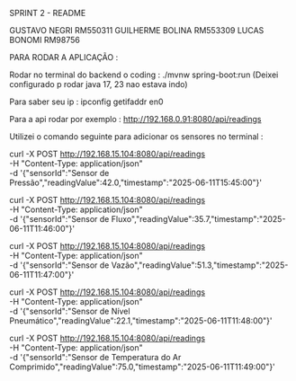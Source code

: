 SPRINT 2 -  README 

GUSTAVO NEGRI RM550311
GUILHERME BOLINA RM553309
LUCAS BONOMI RM98756


PARA RODAR A APLICAÇÃO : 
 
Rodar no terminal do backend o coding : ./mvnw spring-boot:run
(Deixei configurado p rodar java 17, 23 nao estava indo)

Para saber seu ip : ipconfig getifaddr en0

Para a api rodar por exemplo : 
http://192.168.0.91:8080/api/readings


Utilizei o comando seguinte para adicionar os sensores no terminal : 

curl -X POST http://192.168.15.104:8080/api/readings \
  -H "Content-Type: application/json" \
  -d '{"sensorId":"Sensor de Pressão","readingValue":42.0,"timestamp":"2025-06-11T15:45:00"}'

curl -X POST http://192.168.15.104:8080/api/readings \
  -H "Content-Type: application/json" \
  -d '{"sensorId":"Sensor de Fluxo","readingValue":35.7,"timestamp":"2025-06-11T11:46:00"}'

curl -X POST http://192.168.15.104:8080/api/readings \
  -H "Content-Type: application/json" \
  -d '{"sensorId":"Sensor de Vazão","readingValue":51.3,"timestamp":"2025-06-11T11:47:00"}'

curl -X POST http://192.168.15.104:8080/api/readings \
  -H "Content-Type: application/json" \
  -d '{"sensorId":"Sensor de Nível Pneumático","readingValue":22.1,"timestamp":"2025-06-11T11:48:00"}'

curl -X POST http://192.168.15.104:8080/api/readings \
  -H "Content-Type: application/json" \
  -d '{"sensorId":"Sensor de Temperatura do Ar Comprimido","readingValue":75.0,"timestamp":"2025-06-11T11:49:00"}'
